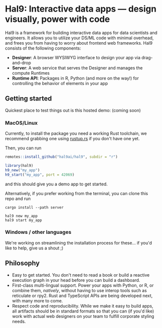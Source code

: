 # Hal9: Interactive data apps &mdash; design visually, power with code

Hal9 is a framework for building interactive data apps for data scientists and engineers. It allows you to utilize your DS/ML code with minimal overhead, and frees you from having to worry about frontend web frameworks. Hal9 consists of the following components:

- **Designer**: A browser WYSIWYG interface to design your app via drag-and-drop
- **Server**: A web service that serves the Designer and manages the compute Runtimes
- **Runtime API**: Packages in R, Python (and more on the way!) for controlling the behavior of elements in your app

## Getting started

Quickest place to test things out is this hosted demo: (coming soon)
<!--[hal9.com/design](https://hal9.com/design)-->

### MacOS/Linux

Currently, to install the package you need a working Rust toolchain, we recommend grabbing one using [rustup.rs](https://rustup.rs) if you don't have one yet.

Then, you can run

```r
remotes::install_github("hal9ai/hal9", subdir = "r")

library(hal9)
h9_new("my_app")
h9_start("my_app", port = 42069)
```

and this should give you a demo app to get started.

Alternatively, if you prefer working from the terminal, you can clone this repo and run

```
cargo install --path server

hal9 new my_app
hal9 start my_app
```

### Windows / other languages

We're working on streamlining the installation process for these... if you'd like to help, give us a shout ;)

## Philosophy

- Easy to get started. You don't need to read a book or build a reactive execution graph in your head
 before you can build a dashboard.
- First-class multi-lingual support. Power your apps with Python, or R, or combine them, *natively*, without having
to use interop tools such as reticulate or rpy2. Rust and TypeScript APIs are being developed next, with many more to come.
- Respect code and reproducibility. While we make it easy to build apps, all artifacts should be in standard formats
so that you can (if you'd like) work with actual web designers on your team to fulfill corporate styling needs.

